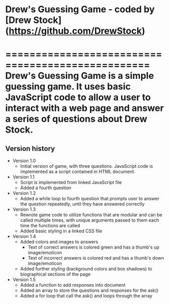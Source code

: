 # Drew's Guessing Game - coded by [Drew Stock] (https://github.com/DrewStock)
==================================================
Drew's Guessing Game is a simple guessing game. It uses basic JavaScript code to allow a user to interact with a web page and answer a series of questions about Drew Stock.
==================================================
## Version history
* Version 1.0
  * Initial version of game, with three questions. JavaScript code is implemented as a script contained in HTML document.
* Version 1.1
  * Script is implemented from linked JavaScript file
  * Added a fourth question
* Version 1.2
  * Added a while loop to fourth question that prompts user to answer the question repeatedly, until they have answered     correctly
* Version 1.3
  * Rewrote game code to utilize functions that are modular and can be called multiple times, with unique arguments passed to them each time the functions are called
  * Added basic styling in a linked CSS file
* Version 1.4
  * Added colors and images to answers
    * Text of correct answers is colored green and has a thumb's up image/emoticon
    * Text of incorrect answers is colored red and has a thumb's down image/emoticon
  * Added further styling (background colors and box shadows) to biographical sections of the page
* Version 1.5
  * Added a function to add responses into document
  * Added an array to store the questions and responses for the ask()
  * Added a for loop that call the ask() and loops through the array
